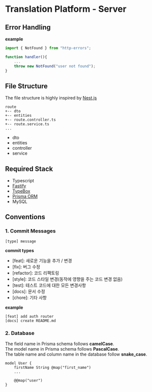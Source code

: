 # Translation Platform - Server

## Error Handling

**example**

```js
import { NotFound } from "http-errors";

function handler(){
    ...
    throw new NotFound("user not found");
}
```

## File Structure

The file structure is highly inspired by [Nest.js](https://nestjs.com)

```
route
+-- dto
+-- entities
+-- route.controller.ts
+-- route.service.ts
...

```

- dto
- entities
- controller
- service

## Required Stack

- Typescript
- [Fastify](https://fastify.io)
- [TypeBox](https://github.com/sinclairzx81/typebox)
- [Prisma ORM](https://prisma.io)
- MySQL

## Conventions

### 1. Commit Messages

```
[type] message
```

**commit types**

- [feat]: 새로운 기능을 추가 / 변경
- [fix]: 버그 수정
- [refactor]: 코드 리팩토링
- [style]: 코드 스타일 변경(동작에 영향을 주는 코드 변경 없음)
- [test]: 테스트 코드에 대한 모든 변경사항
- [docs]: 문서 수정
- [chore]: 기타 사항

**example**

```
[feat] add auth router
[docs] create README.md
```

### 2. Database

The field name in Prisma schema follows **camelCase**.  
The model name in Prisma schema follows **PascalCase**.  
The table name and column name in the database follow **snake_case**.

```prisma
model User {
    firstName String @map("first_name")
    ...

    @@map("user")
}
```
